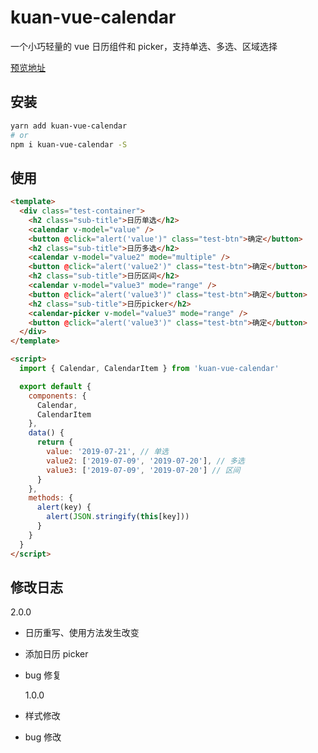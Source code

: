 # kuan-vue-calendar

一个小巧轻量的 vue 日历组件和 picker，支持单选、多选、区域选择

[预览地址](https://kuan1.github.io/kuan-vue-calendar/)

## 安装

```bash
yarn add kuan-vue-calendar
# or
npm i kuan-vue-calendar -S
```

## 使用

```html
<template>
  <div class="test-container">
    <h2 class="sub-title">日历单选</h2>
    <calendar v-model="value" />
    <button @click="alert('value')" class="test-btn">确定</button>
    <h2 class="sub-title">日历多选</h2>
    <calendar v-model="value2" mode="multiple" />
    <button @click="alert('value2')" class="test-btn">确定</button>
    <h2 class="sub-title">日历区间</h2>
    <calendar v-model="value3" mode="range" />
    <button @click="alert('value3')" class="test-btn">确定</button>
    <h2 class="sub-title">日历picker</h2>
    <calendar-picker v-model="value3" mode="range" />
    <button @click="alert('value3')" class="test-btn">确定</button>
  </div>
</template>

<script>
  import { Calendar, CalendarItem } from 'kuan-vue-calendar'

  export default {
    components: {
      Calendar,
      CalendarItem
    },
    data() {
      return {
        value: '2019-07-21', // 单选
        value2: ['2019-07-09', '2019-07-20'], // 多选
        value3: ['2019-07-09', '2019-07-20'] // 区间
      }
    },
    methods: {
      alert(key) {
        alert(JSON.stringify(this[key]))
      }
    }
  }
</script>
```

## 修改日志

2.0.0

- 日历重写、使用方法发生改变
- 添加日历 picker
- bug 修复

  1.0.0

- 样式修改
- bug 修改
